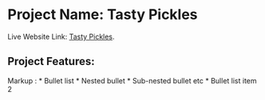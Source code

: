 # Project Name: Tasty Pickles

Live Website Link: [Tasty Pickles](https://tasty-pickles.netlify.app/).

## Project Features:

 Markup : * Bullet list
              * Nested bullet
                  * Sub-nested bullet etc
          * Bullet list item 2
